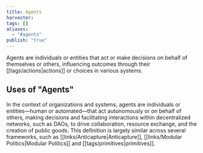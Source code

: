 ```yaml
---
title: Agents
harvester: 
tags: []
aliases:
  - "#agents"
publish: "true"
---
```


Agents are individuals or entities that act or make decisions on behalf of themselves or others, influencing outcomes through their [[tags/actions|actions]] or choices in various systems.

## Uses of "Agents"

In the context of organizations and systems, agents are individuals or entities—human or automated—that act autonomously or on behalf of others, making decisions and facilitating interactions within decentralized networks, such as DAOs, to drive collaboration, resource exchange, and the creation of public goods. This definition is largely similar across several frameworks, such as [[links/Anticapture|Anticapture]], [[links/Modular Politics|Modular Politics]] and [[tags/primitives|primitives]].